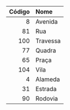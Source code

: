  | Código | Nome      |
 | -----: | :-------- |
 | 8      | Avenida   |
 | 81     | Rua       |
 | 100    | Travessa  |
 | 77     | Quadra    |
 | 65     | Praça     |
 | 104    | Vila      |
 | 4      | Alameda   |
 | 31     | Estrada   |
 | 90     | Rodovia   |
